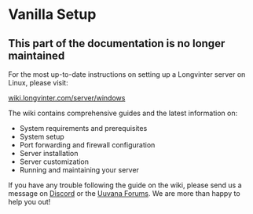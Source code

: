 # Vanilla Setup

## This part of the documentation is no longer maintained

For the most up-to-date instructions on setting up a Longvinter server on Linux, please visit:

[wiki.longvinter.com/server/windows](https://wiki.longvinter.com/server/windows)

The wiki contains comprehensive guides and the latest information on:

- System requirements and prerequisites
- System setup
- Port forwarding and firewall configuration
- Server installation
- Server customization
- Running and maintaining your server

If you have any trouble following the guide on the wiki, please send us a message on [Discord](https://discord.gg/longvinter) or the [Uuvana Forums](https://forum.uuvana.com/t/longvinter-questions-and-help). We are more than happy to help you out!
